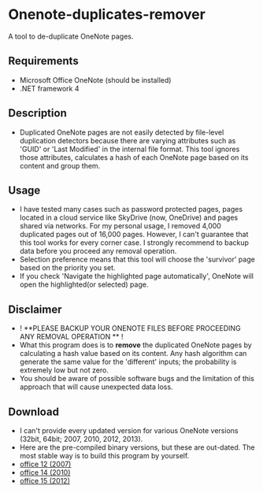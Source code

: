 Onenote-duplicates-remover
==========================
A tool to de-duplicate OneNote pages.

Requirements
------------
* Microsoft Office OneNote (should be installed)
* .NET framework 4

Description
-----------
* Duplicated OneNote pages are not easily detected by file-level duplication detectors because there are varying attributes such as 'GUID' or 'Last Modified' in the internal file format. This tool ignores those attributes, calculates a hash of each OneNote page based on its content and group them.

Usage
-----
* I have tested many cases such as password protected pages, pages located in a cloud service like SkyDrive (now, OneDrive) and pages shared via networks. For my personal usage, I removed 4,000 duplicated pages out of 16,000 pages. However, I can't guarantee that this tool works for every corner case. I strongly recommend to backup data before you proceed any removal operation.
* Selection preference means that this tool will choose the 'survivor' page based on the priority you set.
* If you check 'Navigate the highlighted page automatically', OneNote will open the highlighted(or selected) page.

Disclaimer
----------
* ! **PLEASE BACKUP YOUR ONENOTE FILES BEFORE PROCEEDING ANY REMOVAL OPERATION ** !
* What this program does is to **remove** the duplicated OneNote pages by calculating a hash value based on its content. Any hash algorithm can generate the same value for the 'different' inputs; the probability is extremely low but not zero.
* You should be aware of possible software bugs and the limitation of this approach that will cause unexpected data loss.

Download
--------
* I can't provide every updated version for various OneNote versions (32bit, 64bit; 2007, 2010, 2012, 2013).
* Here are the pre-compiled binary versions, but these are out-dated. The most stable way is to build this program by yourself.
* [office 12 (2007)](https://github.com/relue2718/onenote-duplicates-remover/blob/master/publish/12.zip)
* [office 14 (2010)](https://github.com/relue2718/onenote-duplicates-remover/blob/master/publish/14.zip)
* [office 15 (2012)](https://github.com/relue2718/onenote-duplicates-remover/blob/master/publish/15.zip)
